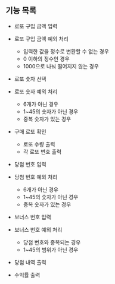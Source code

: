 ## 기능 목록

- 로또 구입 금액 입력

- 로또 구입 금액 예외 처리
    - 입력한 값을 정수로 변환할 수 없는 경우
    - 0 이하의 정수인 경우
    - 1000으로 나눠 떨어지지 않는 경우

- 로또 숫자 선택

- 로또 숫자 예외 처리
    - 6개가 아닌 경우
    - 1~45의 숫자가 아닌 경우
    - 중복 숫자가 있는 경우

- 구매 로또 확인
    - 로또 수량 출력
    - 각 로또 번호 출력

- 당첨 번호 입력

- 당첨 번호 예외 처리
    - 6개가 아닌 경우
    - 1~45의 숫자가 아닌 경우
    - 중복 숫자가 있는 경우

- 보너스 번호 입력

- 보너스 번호 예외 처리
    - 당첨 번호와 중복되는 경우
    - 1~45의 범위가 아닌 경우

- 당첨 내역 출력

- 수익률 출력

